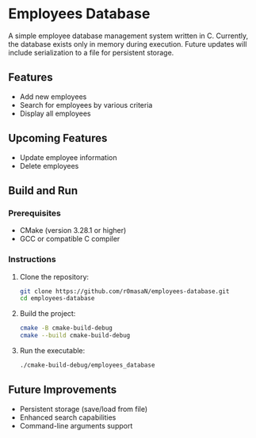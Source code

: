 # Employees Database

A simple employee database management system written in C. Currently, the database exists only in memory during execution. Future updates will include serialization to a file for persistent storage.

## Features

- Add new employees
- Search for employees by various criteria
- Display all employees

## Upcoming Features

- Update employee information
- Delete employees

## Build and Run

### Prerequisites

- CMake (version 3.28.1 or higher)
- GCC or compatible C compiler

### Instructions

1. Clone the repository:

    ```bash
    git clone https://github.com/r0masaN/employees-database.git
    cd employees-database
    ```

2. Build the project:

    ```bash
    cmake -B cmake-build-debug
    cmake --build cmake-build-debug
    ```

3. Run the executable:

    ```bash
    ./cmake-build-debug/employees_database
    ```

## Future Improvements

- Persistent storage (save/load from file)
- Enhanced search capabilities
- Command-line arguments support
